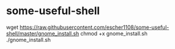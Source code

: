 # some-useful-shell
wget https://raw.githubusercontent.com/escher1108/some-useful-shell/master/gnome_install.sh
chmod +x gnome_install.sh
./gnome_install.sh

